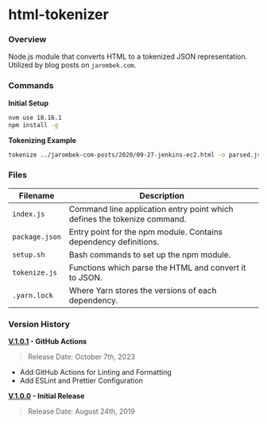 # html-tokenizer

### Overview

Node.js module that converts HTML to a tokenized JSON representation.  Utilized by blog posts on `jarombek.com`.

### Commands

**Initial Setup**

```bash
nvm use 18.16.1
npm install -g
```

**Tokenizing Example**

```bash
tokenize ../jarombek-com-posts/2020/09-27-jenkins-ec2.html -o parsed.json
```

### Files

| Filename                 | Description                                                                |
|--------------------------|----------------------------------------------------------------------------|
| `index.js`               | Command line application entry point which defines the tokenize command.   |
| `package.json`           | Entry point for the npm module.  Contains dependency definitions.          |
| `setup.sh`               | Bash commands to set up the npm module.                                    |
| `tokenize.js`            | Functions which parse the HTML and convert it to JSON.                     |
| `.yarn.lock`             | Where Yarn stores the versions of each dependency.                         |

### Version History

**[V.1.0.1](https://github.com/AJarombek/html-tokenizer/tree/v1.0.1) - GitHub Actions**

> Release Date: October 7th, 2023

* Add GitHub Actions for Linting and Formatting
* Add ESLint and Prettier Configuration

**[V.1.0.0](https://github.com/AJarombek/html-tokenizer/tree/v1.0.0) - Initial Release**

> Release Date: August 24th, 2019